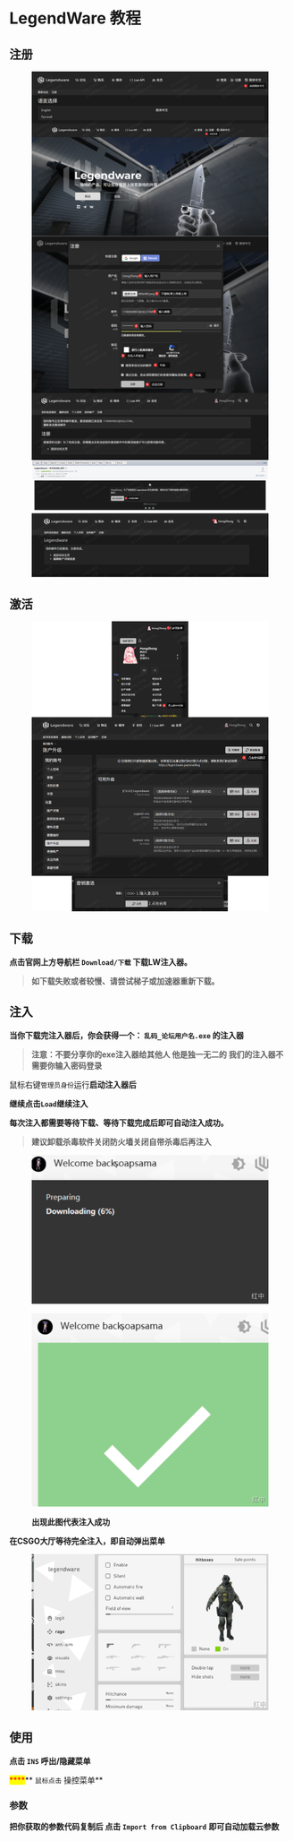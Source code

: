 # LegendWare 教程

## 注册

<figure><img src="../../../.gitbook/assets/image (57).png" alt=""><figcaption></figcaption></figure>

## 激活

<figure><img src="../../../.gitbook/assets/image (38).png" alt=""><figcaption></figcaption></figure>

## 下载



**点击官网上方导航栏 `Download/下载` 下载LW注入器。**

> **如下载失败或者较慢、请尝试梯子或加速器重新下载。**

## **注入**

**当你下载完注入器后，你会获得一个： `乱码_论坛用户名.exe` 的注入器**

> **注意：不要分享你的exe注入器给其他人 他是独一无二的 我们的注入器不需要你输入密码登录**

鼠标右键`管理员身份`运行**启动注入器后**

**继续点击`Load`继续注入**

**每次注入都需要等待下载、等待下载完成后即可自动注入成功。**

> **建议卸载杀毒软件关闭防火墙关闭自带杀毒后再注入**

<figure><img src="../../../.gitbook/assets/image (23).png" alt=""><figcaption></figcaption></figure>

<figure><img src="../../../.gitbook/assets/image (25).png" alt=""><figcaption><p><strong>出现此图代表注入成功</strong></p></figcaption></figure>

**在CSGO大厅等待完全注入，即自动弹出菜单**

<figure><img src="../../../.gitbook/assets/image (34).png" alt=""><figcaption></figcaption></figure>

## **使用**

**点击 `INS` 呼出/隐藏菜单**

&#x20;<mark style="color:red;">****</mark>** `鼠标点击` 操控菜单**

### **参数**

**把你获取的参数代码复制后 点击 `Import from Clipboard`** **即可自动加载云参数**
